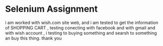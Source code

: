 # Selenium Assignment 
i am worked with wish.com site web, and i am tested to get the information of SHOPPING CART , testing conecting with facebook and with gmail and with wish account , i testing to buying something and searsh to something an buy this thing.
thank you
